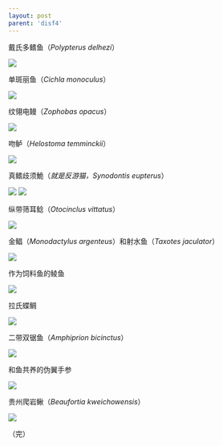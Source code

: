 ```yaml
---
layout: post
parent: 'disf4'
---
```

戴氏多鳍鱼（<i>Polypterus delhezi</i>）

<img class='disc' src='https://i.postimg.cc/cHq6jwd4/70.jpg'>

单斑丽鱼（<i>Cichla monoculus</i>）

<img class='disc' src='https://i.postimg.cc/Y91jw0SN/71.jpg'>

纹翎电鳗（<i>Zophobas opacus</i>）

<img class='disc' src='https://i.postimg.cc/Rh4hCm3k/72.jpg'>

吻鲈（<i>Helostoma temminckii</i>）

<img class='disc' src='https://i.postimg.cc/tRN7Sswp/73.jpg'>

真鳍歧须鮠（<i>就是反游猫，Synodontis eupterus</i>）

<img class='disc' src='https://i.postimg.cc/qqwRzFyz/74.jpg'>

<img class='disc' src='https://i.postimg.cc/hP4vHSRx/75.jpg'>

纵带筛耳鲶（<i>Otocinclus vittatus</i>）

<img class='disc' src='https://i.postimg.cc/28HyYPCt/76.jpg'>

金鲳（<i>Monodactylus argenteus</i>）和射水鱼（<i>Taxotes jaculator</i>）

<img class='disc' src='https://i.postimg.cc/htfjtpjt/77.jpg'>

作为饲料鱼的鲮鱼

<img class='disc' src='https://i.postimg.cc/T3FPLgLq/78.jpg'>

拉氏蝶鲷

<img class='disc' src='https://i.postimg.cc/25WS4ynp/79.jpg'>

二带双锯鱼（<i>Amphiprion bicinctus</i>）

<img class='disc' src='https://i.postimg.cc/4dTNwG1Y/80.jpg'>

和鱼共养的伪翼手参

<img class='disc' src='https://i.postimg.cc/DZdfMNCB/81.jpg'>

贵州爬岩鳅（<i>Beaufortia kweichowensis</i>）

<img class='disc' src='https://i.postimg.cc/j2xq0hmK/82.jpg'>

（完）
